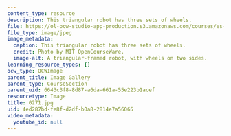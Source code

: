 ```yaml
---
content_type: resource
description: This triangular robot has three sets of wheels.
file: https://ol-ocw-studio-app-production.s3.amazonaws.com/courses/es-293-lego-robotics-spring-2007/4ed287bdfe8fd2dfb0a82814e7a56065_0271.jpg
file_type: image/jpeg
image_metadata:
  caption: This triangular robot has three sets of wheels.
  credit: Photo by MIT OpenCourseWare.
  image-alt: A triangular-framed robot, with wheels on two sides.
learning_resource_types: []
ocw_type: OCWImage
parent_title: Image Gallery
parent_type: CourseSection
parent_uid: 6643c3f8-8d87-a6da-661a-55e223b1acef
resourcetype: Image
title: 0271.jpg
uid: 4ed287bd-fe8f-d2df-b0a8-2814e7a56065
video_metadata:
  youtube_id: null
---
```

